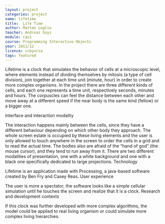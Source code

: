 ```yaml
---
layout: project
categories: project
name: lifetime
title:  Life Time
author: Matteo Loglio
teacher: Andreas Guys
module: cas1
course: Programming Interactive Objects
year: 2011/12
licence: ccbyncsa
tags: featured
---
```

Lifetime is a clock that simulates the behavior of cells at a microscopic level, where elements instead of dividing themselves by mitosis (a type of cell division), join together at each time unit (minute, hour) in order to create more complex organisms. In the project there are three different kinds of cells, and each one represents a time unit, respectively seconds, minutes and hours. The corpuscles can feel the distance between each other and move away at a different speed if the near body is the same kind (fellow) or a bigger one.

Interface and interaction modality

The interaction happens mainly between the cells, since they have a different behaviour depending on which other body they approach. The whole screen estate is occupied by these living elements and the user is only allowed to touch anywhere in the screen to order the cells in a grid and to read the actual time.
The bodies also are afraid of the “hand of god” (the mouse cursor), and they tend to run away from it. There are two different modalities of presentation, one with a white background and one with a black one specifically dedicated to large projections.
Technology

Lifetime is an application made with Processing, a java-based software created by Ben Fry and Casey Reas.
User experience

The user is more a spectator, the software looks like a simple cellular simulation until he touches the screen and realize that it is a clock.
Research and development contexts

If this clock was further developed with more complex algorithms, the model could be applied to real living organism or could simulate more complex living hierarchies. 